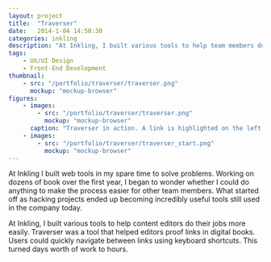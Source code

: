 ```yaml
---
layout: project
title:  "Traverser"
date:   2014-1-04 14:50:30
categories: inkling
description: "At Inkling, I built various tools to help team members do their jobs more easily. Traverser was a tool that helped editors proof links in digital books. Users could quickly navigate between links using keyboard shortcuts. This turned days worth of work to hours."
tags:
    - UX/UI Design
    - Front-End Development
thumbnail: 
    - src: "/portfolio/traverser/traverser.png"
      mockup: "mockup-browser"
figures:
    - images:
        - src: "/portfolio/traverser/traverser.png"
          mockup: "mockup-browser"
      caption: "Traverser in action. A link is highlighted on the left and the destination of the link highlighted on the right. The tool would not only show you the linked page but the linked element itself."
    - images:
        - src: "/portfolio/traverser/traverser_start.png"
          mockup: "mockup-browser"
---
```



At Inkling I built web tools in my spare time to solve problems. Working on dozens of book over the first year, I began to wonder whether I could do anything to make the process easier for other team members. What started off as hacking projects ended up becoming incredibly useful tools still used in the company today.

At Inkling, I built various tools to help content editors do their jobs more easily. Traverser was a tool that helped editors proof links in digital books. Users could quickly navigate between links using keyboard shortcuts. This turned days worth of work to hours.